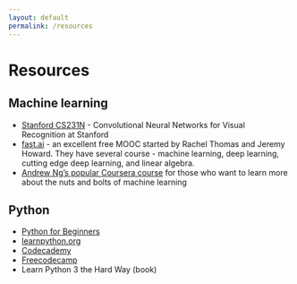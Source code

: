 ```yaml
---
layout: default
permalink: /resources
---
```

# Resources

## Machine learning

* [Stanford CS231N](http://cs231n.github.io/) - Convolutional Neural Networks for Visual Recognition at Stanford
* [fast.ai](https://www.fast.ai/) - an excellent free MOOC started by Rachel Thomas and Jeremy Howard. They have several course - machine learning, deep learning, cutting edge deep learning, and linear algebra.
* [Andrew Ng’s popular Coursera course](https://www.coursera.org/learn/machine-learning) for those who want to learn more about the nuts and bolts of machine learning

## Python

* [Python for Beginners](https://www.youtube.com/playlist?list=PLlrxD0HtieHhS8VzuMCfQD4uJ9yne1mE6)
* [learnpython.org](https://www.learnpython.org/)
* [Codecademy](https://www.codecademy.com/learn/learn-python-3)
* [Freecodecamp](https://guide.freecodecamp.org/python/)
* Learn Python 3 the Hard Way (book)